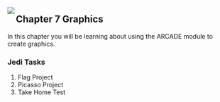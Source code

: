 <img align="left" src="http://hermonswebsites.com/Classes/CS/python.png"><H2>Chapter 7 Graphics</H2>

In this chapter you will be learning about using the ARCADE module to create graphics. 


<h3>Jedi Tasks</h3>
<ol>
  <li>Flag Project</li>
  <li>Picasso Project</li>
  <li>Take Home Test</li>
  </ol>

